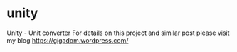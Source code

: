 # unity
Unity - Unit converter
For details on this project and similar post please visit  my blog https://gigadom.wordpress.com/
